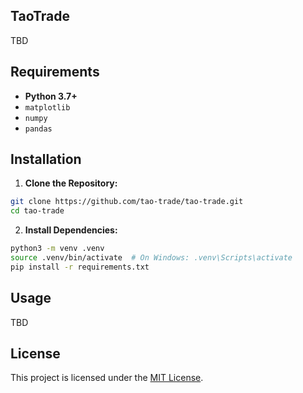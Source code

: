 ## TaoTrade

TBD

## Requirements

- **Python 3.7+**
- `matplotlib`
- `numpy`
- `pandas`

## Installation

1. **Clone the Repository:**
```bash
git clone https://github.com/tao-trade/tao-trade.git
cd tao-trade
```

2. **Install Dependencies:**
```bash
python3 -m venv .venv
source .venv/bin/activate  # On Windows: .venv\Scripts\activate
pip install -r requirements.txt
```

## Usage

TBD

## License

This project is licensed under the [MIT License](LICENSE).
